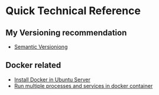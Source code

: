 # Quick Technical Reference

## My Versioning recommendation
- [Semantic Versioniong](http://semver.org/)

## Docker related
- [Install Docker in Ubuntu Server](./INSTALL-DOCKER-IN-UBUNTU.md)
- [Run multiple processes and services in docker container](./INSTALL-SUPERVISORD.md)
